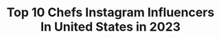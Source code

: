 ---
title: Top 10 Chefs Instagram Influencers In United States in 2023
description: >-
  Find top chefs Instagram influencers in United States in 2023. Most popular hashtags: #fitnessmotivation #fitness #foodie.
platform: Instagram
hits: 1559
text_top: Analyze the best Instagram influencers on inBeat.
text_bottom: Our search engine has 1559 Instagram influencers like this in United States for you to connect with.
profiles:
  - username: "chefwilliambradley"
    fullname: >-
      William Bradley
    bio: >-
      Chef
    location: "United States"
    followers: 6335
    engagement: 465
    commentsToLikes: 0.042775
    id: ck0ttsekh44in0i19kmkcilf5
    verified: false
    hashtags: "#food, #keepgoing, #michelinguideca, #michelin"
  - username: "jskenes"
    fullname: >-
      Joshua Skenes
    bio: >-
      chef
    location: "United States"
    followers: 157687
    engagement: 204
    commentsToLikes: 0.021248
    id: ck0vw8wrcsms30i19fp5tkn8a
    verified: true
    hashtags: ""
  - username: "trishas.transformation"
    fullname: >-
      Trisha Lewis
    bio: >-
      32, author, speaker, chef Irish ☘️ trishastransformationcork@gmail.com 26 stone (February 2018) 19 stone 10lbs
    location: "United States"
    followers: 160354
    engagement: 584
    commentsToLikes: 0.105651
    id: ck5zq6p43u1hh0i140lpr83my
    verified: true
    hashtags: "#fitness, #fitnessday, #ad, #weightloss"
  - username: "good_vibes_janelle_"
    fullname: >-
      Janelle🥀
    bio: >-
      Let the beauty of what you love be what you do 🌺 🤍 @statemgmt 📍NYC/ NJ ASPIRING CHEF #GoodVibesOnly ✌🏽
    location: "United States"
    followers: 4173
    engagement: 1676
    commentsToLikes: 0.127204
    id: ck5zj9mq2h7300i140vgs8n3n
    verified: false
    hashtags: "#loveislove, #neverstopexploring, #blessed, #papabear"
  - username: "princessprissxo"
    fullname: >-
      Priscilla Guerra
    bio: >-
      ✰ HTX📍 ✰ Certified Chef 🔪 ✰ Chef Pris Preps 👩🏻‍🍳 @getfitwithpris ✰ @Blessedprotein 🌱 Code: PRISCILLABP
    location: "United States"
    followers: 6764
    engagement: 2009
    commentsToLikes: 0.085105
    id: ck9wopxpx642i0j78e293nw1e
    verified: false
    hashtags: "#bangs, #fitness, #fit, #latina"
  - username: "aurahalazam"
    fullname: >-
      Aurah Ala⚡️am
    bio: >-
      ✨ God 👩🏾‍🍳 Vegan Chef @zamgoodfood 💪🏽 Bodybuilder #Teampit 🏃🏾‍♀️ Run Coach @victoryrunclub 💕🌱 Love for all beings.
    location: "United States"
    followers: 2786
    engagement: 1490
    commentsToLikes: 0.134037
    id: ckap3ol6b3vkw0i782wzpedfi
    verified: false
    hashtags: "#plantbased, #veganathlete, #jrnationals2020, #veganbodybuilder"
  - username: "john_rozco"
    fullname: >-
      John Rozco
    bio: >-
      I crash Pampered Chef parties😭 . Alegre Media Group . Sony FS7 II / A7R IV . Commercial / Film on Vimeo
    location: "United States"
    followers: 6999
    engagement: 800
    commentsToLikes: 0.113993
    id: ck55jy586y1hy0i11g1t7njjo
    verified: false
    hashtags: "#texasphotographer, #ourportraitsdays, #sonyimages, #fashion"
  - username: "ronniecwoo"
    fullname: >-
      Ronnie Woo
    bio: >-
      Just a chef who loves puppies, traveling & romantic walks to the fridge. Watch “CRAVING JETLAG” - streaming now on YouTube.
    location: "United States"
    followers: 67391
    engagement: 636
    commentsToLikes: 0.029224
    id: ck14luv4jwls80i192x0ufnl2
    verified: true
    hashtags: "#beaussome, #eatbetterfeelbetter, #timetoheal"
  - username: "theartemc"
    fullname: >-
      Artem
    bio: >-
      Harley Rider,Father to my baby Boy Matteo👶🏼,Practicing Chef,Interior Design/DIY & Cycling Enthusiast,SYTYCD S1,SCD🏆,DWTS Pro,Total Bellas•LA
    location: "United States"
    followers: 878149
    engagement: 904
    commentsToLikes: 0.010769
    id: ck0vx5l1jx92v0i19ozp0vrfy
    verified: true
    hashtags: "#bellaarmy, #forteo, #teamwillyouacceptthisdance, #dwts"
  - username: "marinasqu"
    fullname: >-
      Marina Squerciati
    bio: >-
      Oh, hello. - Kim Burgess on NBC's Chicago PD. 👇🏽 Home Chef is awesome! 👇🏽
    location: "United States"
    followers: 645308
    engagement: 717
    commentsToLikes: 0.010873
    id: ck0u7eb4x4mg90i196kg8gr5y
    verified: true
    hashtags: "#chicagopd, #squad, #badassburgess, #wearamask"
---